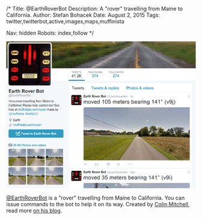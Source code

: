 /*
Title: @EarthRoverBot
Description: A "rover" travelling from Maine to California.
Author: Stefan Bohacek
Date: August 2, 2015
Tags: twitter,twitterbot,active,images,maps,muffinista

Nav: hidden
Robots: index,follow
*/

[![](/content/bots/twitterbots/images/EarthRoverBot.png)](https://twitter.com/EarthRoverBot)

[@EarthRoverBot](https://twitter.com/EarthRoverBot) is a "rover" travelling from Maine to California. You can issue commands to the bot to help it on its way. Created by [Colin Mitchell](https://twitter.com/muffinista), read more [on his blog](http://muffinlabs.com/rover).


